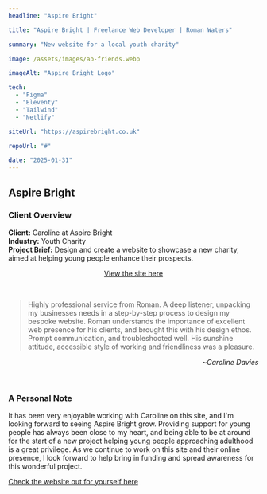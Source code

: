 ```yaml
---
headline: "Aspire Bright"

title: "Aspire Bright | Freelance Web Developer | Roman Waters"

summary: "New website for a local youth charity"

image: /assets/images/ab-friends.webp

imageAlt: "Aspire Bright Logo"

tech:
  - "Figma"
  - "Eleventy"
  - "Tailwind"
  - "Netlify"

siteUrl: "https://aspirebright.co.uk"

repoUrl: "#"

date: "2025-01-31"
---
```


## Aspire Bright

### Client Overview

**Client:** Caroline at Aspire Bright  
**Industry:** Youth Charity  
**Project Brief:** Design and create a website to showcase a new charity, aimed at helping young people enhance their prospects.

<a style="text-decoration:underline" href="https://aspirebright.co.uk" target="_blank" rel="noopener noreferrer"><p style="text-align:center;">View the site here</p></a>

<br />

>Highly professional service from Roman. A deep listener, unpacking my businesses needs in a step-by-step process to design my bespoke website. Roman understands the importance of excellent web presence for his clients, and brought this with his design ethos. Prompt communication, and troubleshooted well. His sunshine attitude, accessible style of working and friendliness was a pleasure.

*<p style="text-align:right;">~Caroline Davies</p>*

<br />

### A Personal Note

It has been very enjoyable working with Caroline on this site, and I'm looking forward to seeing Aspire Bright grow. Providing support for young people has always been close to my heart, and being able to be at around for the start of a new project helping young people approaching adulthood is a great privilege. As we continue to work on this site and their online presence, I look forward to help bring in funding and spread awareness for this wonderful project. 

<a style="text-decoration:underline;" href="https://aspirebright.co.uk" target="_blank" rel="noopener noreferrer">Check the website out for yourself here</a>

